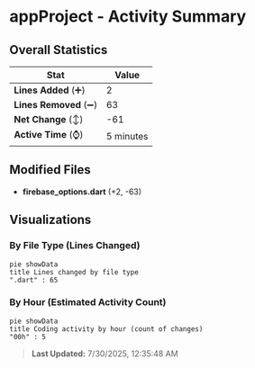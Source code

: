 # appProject - Activity Summary 

## Overall Statistics

| Stat                   | Value                                                             |
| ---------------------- | ----------------------------------------------------------------- |
| **Lines Added** (➕)   | 2                                          |
| **Lines Removed** (➖) | 63                                        |
| **Net Change** (↕)    | -61                |
| **Active Time** (⌚)   | 5 minutes |


## Modified Files
- **firebase_options.dart** (+2, -63)

## Visualizations

### By File Type (Lines Changed)

```mermaid
pie showData
title Lines changed by file type
".dart" : 65
```

### By Hour (Estimated Activity Count)

```mermaid
pie showData
title Coding activity by hour (count of changes)
"00h" : 5
```


> **Last Updated:** 7/30/2025, 12:35:48 AM